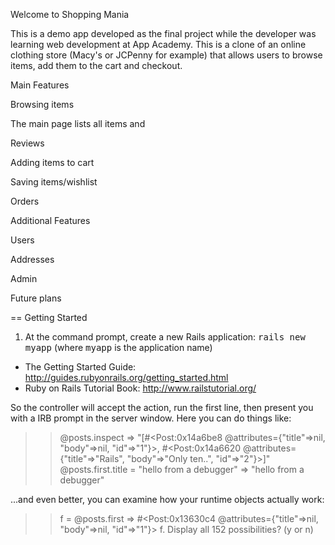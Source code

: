 Welcome to Shopping Mania

This is a demo app developed as the final project while the developer was learning web development at App Academy. This is a clone of an online clothing store (Macy's or JCPenny for example) that allows users to browse items, add them to the cart and checkout.

Main Features

Browsing items

The main page lists all items and


Reviews

Adding items to cart

Saving items/wishlist

Orders


Additional Features

Users

Addresses

Admin


Future plans

== Getting Started

1. At the command prompt, create a new Rails application:
       <tt>rails new myapp</tt> (where <tt>myapp</tt> is the application name)

* The Getting Started Guide: http://guides.rubyonrails.org/getting_started.html
* Ruby on Rails Tutorial Book: http://www.railstutorial.org/

So the controller will accept the action, run the first line, then present you
with a IRB prompt in the server window. Here you can do things like:

  >> @posts.inspect
  => "[#<Post:0x14a6be8
          @attributes={"title"=>nil, "body"=>nil, "id"=>"1"}>,
       #<Post:0x14a6620
          @attributes={"title"=>"Rails", "body"=>"Only ten..", "id"=>"2"}>]"
  >> @posts.first.title = "hello from a debugger"
  => "hello from a debugger"

...and even better, you can examine how your runtime objects actually work:

  >> f = @posts.first
  => #<Post:0x13630c4 @attributes={"title"=>nil, "body"=>nil, "id"=>"1"}>
  >> f.
  Display all 152 possibilities? (y or n)
